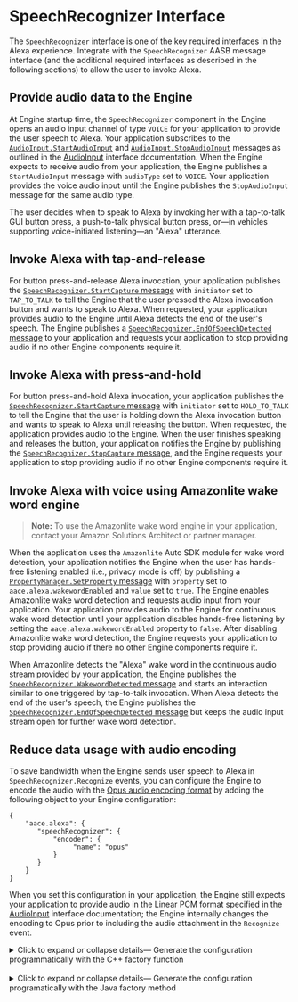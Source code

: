 # SpeechRecognizer Interface

The `SpeechRecognizer` interface is one of the key required interfaces in the Alexa experience. Integrate with the `SpeechRecognizer` AASB message interface (and the additional required interfaces as described in the following sections) to allow the user to invoke Alexa.

## Provide audio data to the Engine

At Engine startup time, the `SpeechRecognizer` component in the Engine opens an audio input channel of type `VOICE` for your application to provide the user speech to Alexa. Your application subscribes to the [`AudioInput.StartAudioInput`](https://alexa.github.io/alexa-auto-sdk/docs/aasb/core/AudioInput/index.html#startaudioinput) and [`AudioInput.StopAudioInput`](https://alexa.github.io/alexa-auto-sdk/docs/aasb/core/AudioInput/index.html#stopaudioinput) messages as outlined in the [AudioInput](https://alexa.github.io/alexa-auto-sdk/docs/explore/features/core/AudioInput/) interface documentation. When the Engine expects to receive audio from your application, the Engine publishes a `StartAudioInput` message with `audioType` set to `VOICE`. Your application provides the voice audio input until the Engine publishes the `StopAudioInput` message for the same audio type.

The user decides when to speak to Alexa by invoking her with a tap-to-talk GUI button press, a push-to-talk physical button press, or—in vehicles supporting voice-initiated listening—an "Alexa" utterance. 

## Invoke Alexa with tap-and-release

For button press-and-release Alexa invocation, your application publishes the [`SpeechRecognizer.StartCapture` message](https://alexa.github.io/alexa-auto-sdk/docs/aasb/alexa/SpeechRecognizer/index.html#startcapture) with `initiator` set to `TAP_TO_TALK` to tell the Engine that the user pressed the Alexa invocation button and wants to speak to Alexa. When requested, your application provides audio to the Engine until Alexa detects the end of the user's speech. The Engine publishes a [`SpeechRecognizer.EndOfSpeechDetected` message](https://alexa.github.io/alexa-auto-sdk/docs/aasb/alexa/SpeechRecognizer/index.html#endofspeechdetected) to your application and requests your application to stop providing audio if no other Engine components require it.

## Invoke Alexa with press-and-hold

For button press-and-hold Alexa invocation, your application publishes the [`SpeechRecognizer.StartCapture` message](https://alexa.github.io/alexa-auto-sdk/docs/aasb/alexa/SpeechRecognizer/index.html#startcapture) with `initiator` set to `HOLD_TO_TALK` to tell the Engine that the user is holding down the Alexa invocation button and wants to speak to Alexa until releasing the button. When requested, the application provides audio to the Engine. When the user finishes speaking and releases the button, your application notifies the Engine by publishing the [`SpeechRecognizer.StopCapture` message](https://alexa.github.io/alexa-auto-sdk/docs/aasb/alexa/SpeechRecognizer/index.html#stopcapture), and the Engine requests your application to stop providing audio if no other Engine components require it.

## Invoke Alexa with voice using Amazonlite wake word engine

>**Note:** To use the Amazonlite wake word engine in your application, contact your Amazon Solutions Architect or partner manager.

When the application uses the `Amazonlite` Auto SDK module for wake word detection, your application notifies the Engine when the user has hands-free listening enabled (i.e., privacy mode is off) by publishing a [`PropertyManager.SetProperty` message](https://alexa.github.io/alexa-auto-sdk/docs/aasb/core/PropertyManager/index.html#setproperty) with `property` set to `aace.alexa.wakewordEnabled` and `value` set to `true`. The Engine enables Amazonlite wake word detection and requests audio input from your application. Your application provides audio to the Engine for continuous wake word detection until your application disables hands-free listening by setting the `aace.alexa.wakewordEnabled` property to `false`. After disabling Amazonlite wake word detection, the Engine requests your application to stop providing audio if there no other Engine components require it.

When Amazonlite detects the "Alexa" wake word in the continuous audio stream provided by your application, the Engine publishes the [`SpeechRecognizer.WakewordDetected` message](https://alexa.github.io/alexa-auto-sdk/docs/aasb/alexa/SpeechRecognizer/index.html#wakeworddetected) and starts an interaction similar to one triggered by tap-to-talk invocation. When Alexa detects the end of the user's speech, the Engine publishes the [`SpeechRecognizer.EndOfSpeechDetected` message](https://alexa.github.io/alexa-auto-sdk/docs/aasb/alexa/SpeechRecognizer/index.html#endofspeechdetected) but keeps the audio input stream open for further wake word detection.

## Reduce data usage with audio encoding

To save bandwidth when the Engine sends user speech to Alexa in `SpeechRecognizer.Recognize` events, you can configure the Engine to encode the audio with the [Opus audio encoding format](https://www.opus-codec.org/docs/html_api/group__opusencoder.html) by adding the following object to your Engine configuration:

```
{
    "aace.alexa": {
       "speechRecognizer": {
           "encoder": {
                "name": "opus"
           }
       }
    }
}
```
When you set this configuration in your application, the Engine still expects your application to provide audio in the Linear PCM format specified in the [AudioInput](https://alexa.github.io/alexa-auto-sdk/docs/explore/features/core/AudioInput/) interface documentation; the Engine internally changes the encoding to Opus prior to including the audio attachment in the `Recognize` event.

<details markdown="1">
<summary>Click to expand or collapse details— Generate the configuration programmatically with the C++ factory function</summary>

If your application generates Engine configuration programmatically instead of using a JSON file, you can use the [`aace::alexa::config::AlexaConfiguration::createSpeechRecognizerConfig`](https://alexa.github.io/alexa-auto-sdk/docs/native/api/classes/classaace_1_1alexa_1_1config_1_1_alexa_configuration.html#aacb872514a75a1fdc3d54d17b64a2ec6) factory function to create the `EngineConfiguration` object.

```cpp
#include <AACE/Alexa/AlexaConfiguration.h>

std::vector<std::shared_ptr<aace::core::config::EngineConfiguration>> configurations;

auto speechRecognizerConfig = aace::alexa::config::AlexaConfiguration::createSpeechRecognizerConfig("opus");
configurations.push_back(speechRecognizerConfig);

// ... create other EngineConfiguration objects and add them to configurations...

m_engine->configure(configurations);

```

</details>
<br/>

<details markdown="1">
<summary>Click to expand or collapse details— Generate the configuration programatically with the Java factory method</summary>

AACS is the recommended way to integrate Auto SDK for Android, so your application should provide the `aacs.alexa` configuration in the AACS configuration file. However, if your application does not use AACS, and it generates Engine configuration programmatically instead of using a JSON file, you can use the [`com.amazon.aace.alexa.config.AlexaConfiguration.createSpeechRecognizerConfig`](https://alexa.github.io/alexa-auto-sdk/docs/android/classcom_1_1amazon_1_1aace_1_1alexa_1_1config_1_1_alexa_configuration.html#a8d70d4b326745849824994e380d7d5f9) factory method to create the `EngineConfiguration` object.

```java
import com.amazon.aace.alexa.config.AlexaConfiguration;

EngineConfiguration speechRecognizerConfig = AlexaConfiguration.createSpeechRecognizerConfig("opus");

mEngine.configure(new EngineConfiguration[]{
	// ...add other EngineConfiguration objects...
	speechRecognizerConfig
});

```
</details>
<br/>